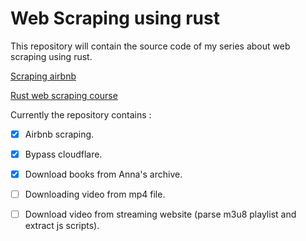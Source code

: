 # Web Scraping using rust
This repository will contain the source code of my series about web scraping using rust.

[Scraping airbnb](https://itehax.com/blog/web-scraping-using-rust)

[Rust web scraping course](https://youtu.be/LUhjyYEFXvo)

Currently the repository contains
: 
- [x] Airbnb scraping.
- [x] Bypass cloudflare.
- [x] Download books from Anna's archive.
- [ ] Downloading video from mp4 file.
- [ ] Download video from streaming website (parse m3u8 playlist and extract js scripts).
  


